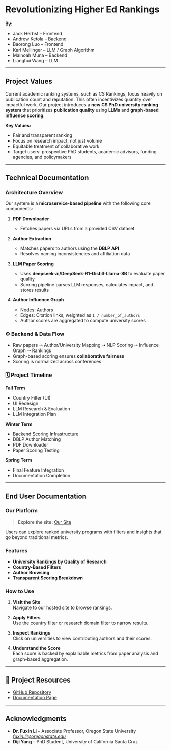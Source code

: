 # Revolutionizing Higher Ed Rankings

**By:**  
- Jack Herbst – Frontend  
- Andrew Ketola – Backend  
- Baorong Luo – Frontend  
- Karl Mellinger – LLM / Graph Algorithm  
- Mainoah Muna – Backend  
- Lianghui Wang – LLM  

---

## Project Values

Current academic ranking systems, such as CS Rankings, focus heavily on publication count and reputation. This often incentivizes quantity over impactful work. Our project introduces a **new CS PhD university ranking system** that prioritizes **publication quality** using **LLMs** and **graph-based influence scoring**.  

**Key Values:**  
- Fair and transparent ranking  
- Focus on research impact, not just volume  
- Equitable treatment of collaborative work  
- Target users: prospective PhD students, academic advisors, funding agencies, and policymakers  

---

## Technical Documentation

### Architecture Overview

Our system is a **microservice-based pipeline** with the following core components:

1. **PDF Downloader**  
   - Fetches papers via URLs from a provided CSV dataset

2. **Author Extraction**  
   - Matches papers to authors using the **DBLP API**  
   - Resolves naming inconsistencies and affiliation data

3. **LLM Paper Scoring**  
   - Uses **deepseek-ai/DeepSeek-R1-Distill-Llama-8B** to evaluate paper quality  
   - Scoring pipeline parses LLM responses, calculates impact, and stores results

4. **Author Influence Graph**  
   - Nodes: Authors  
   - Edges: Citation links, weighted as `1 / number_of_authors`  
   - Author scores are aggregated to compute university scores  

### ⚙️ Backend & Data Flow

- Raw papers ➝ Author/University Mapping ➝ NLP Scoring ➝ Influence Graph ➝ Rankings
- Graph-based scoring ensures **collaborative fairness**
- Scoring is normalized across conferences

### 🗓️ Project Timeline

**Fall Term**
- Country Filter (UI)  
- UI Redesign  
- LLM Research & Evaluation  
- LLM Integration Plan  

**Winter Term**
- Backend Scoring Infrastructure  
- DBLP Author Matching  
- PDF Downloader  
- Paper Scoring Testing  

**Spring Term**
- Final Feature Integration  
- Documentation Completion  

---

## End User Documentation

### Our Platform

> **Explore the site:** [Our Site](https://lianghui818.github.io/revolutionizing-higher-ed-rankings/public)

Users can explore ranked university programs with filters and insights that go beyond traditional metrics.

### Features

- **University Rankings by Quality of Research**  
- **Country-Based Filters**  
- **Author Browsing**  
- **Transparent Scoring Breakdown**

### How to Use

1. **Visit the Site**  
   Navigate to our hosted site to browse rankings.

2. **Apply Filters**  
   Use the country filter or research domain filter to narrow results.

3. **Inspect Rankings**  
   Click on universities to view contributing authors and their scores.

4. **Understand the Score**  
   Each score is backed by explainable metrics from paper analysis and graph-based aggregation.

---

## 📂 Project Resources

- [GitHub Repository](https://github.com/Lianghui818/revolutionizing-higher-ed-rankings)
- [Documentation Page](https://github.com/Lianghui818/revolutionizing-higher-ed-rankings/blob/main/README.md)

---

## Acknowledgments

- **Dr. Fuxin Li** – Associate Professor, Oregon State University  
  *fuxin.li@oregonstate.edu*  
- **Diji Yang** – PhD Student, University of California Santa Cruz  
